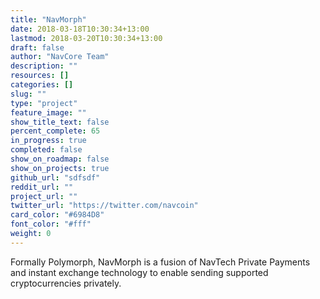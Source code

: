 ```yaml
---
title: "NavMorph"
date: 2018-03-18T10:30:34+13:00
lastmod: 2018-03-20T10:30:34+13:00
draft: false
author: "NavCore Team"
description: ""
resources: []
categories: []
slug: ""
type: "project"
feature_image: ""
show_title_text: false
percent_complete: 65
in_progress: true
completed: false
show_on_roadmap: false
show_on_projects: true
github_url: "sdfsdf"
reddit_url: ""
project_url: ""
twitter_url: "https://twitter.com/navcoin"
card_color: "#6984D8"
font_color: "#fff"
weight: 0
---
```


Formally Polymorph, NavMorph is a fusion of NavTech Private Payments and instant exchange technology to enable sending supported cryptocurrencies privately.
<!--more-->

